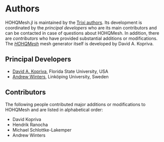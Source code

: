 # Authors

HOHQMesh.jl is maintained by the
[Trixi authors](https://github.com/trixi-framework/Trixi.jl/blob/main/AUTHORS.md).
Its development is coordinated by the *principal developers* who are its main
contributors and can be contacted in case of questions about HOHQMesh. In addition,
there are *contributors* who have provided substantial additions or modifications.
The [*HOHQMesh*](https://github.com/trixi-framework/HOHQMesh) mesh generator itself
is developed by David A. Kopriva.

## Principal Developers
* [David A. Kopriva](https://www.math.fsu.edu/~kopriva/),
  Florida State University, USA
* [Andrew Winters](https://liu.se/en/employee/andwi94),
  Linköping University, Sweden

## Contributors
The following people contributed major additions or modifications to HOHQMesh and
are listed in alphabetical order:

* David Kopriva
* Hendrik Ranocha
* Michael Schlottke-Lakemper
* Andrew Winters
